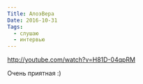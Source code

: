 ```yaml
---
Title: АлоэВера
Date: 2016-10-31
Tags:
  - слушаю
  - интервью
---
```


http://youtube.com/watch?v=H81D-04qpRM

Очень приятная :)